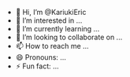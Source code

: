- 👋 Hi, I’m @KariukiEric
- 👀 I’m interested in ...
- 🌱 I’m currently learning ...
- 💞️ I’m looking to collaborate on ...
- 📫 How to reach me ...
- 😄 Pronouns: ...
- ⚡ Fun fact: ...

<!---
KariukiEric/KariukiEric is a ✨ special ✨ repository because its `README.md` (this file) appears on your GitHub profile.
You can click the Preview link to take a look at your changes.
--->
